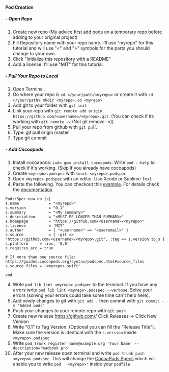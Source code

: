 #### Pod Creation

##### - Open Repo

1. Create [new repo](https://github.com/new) (My advice first add pods on a temporary repo before adding to your original project)
2. Fill Repository name with your repo name. I'll use "myrepo" for this tutorial and will use "<" and ">" symbols for the parts you should change to your own.
3. Click "Initialize this repository with a README"
5. Add a license. I'll use "MIT" for this tutorial.

##### - Pull Your Repo to Local

1. Open Terminal. 
2. Go where your repo is `cd </your/path/<myrepo>` or create it with `cd </your/path>`. `mkdir <myrepo>`. `cd <myrepo>`
3. Add git to your folder with `git init` 
4. Link your repo with `git remote add origin https://github.com/<username>/<myrepo>.git`. (You can check if its working with `git remote -v` (Not git remove -v))
5. Pull your repo from github with `git pull`
6. Type: git pull origin master
7. Type git commit

##### - Add Cocoapods

1. Install cocoapods: `sudo gem install cocoapods`. Write `pod --help` to check if it's working. (Skip if you already have cocoapods)
2. Create `<myrepo>.podspec` with `touch <myrepo>.podspec`
3. Open `<myrepo>.podspec` with an editor. Use Xcode or Sublime Text.
4. Paste the following. You can checkout this [example](https://github.com/thellimist/SwiftRandom/blob/master/SwiftRandom.podspec). For details check the [documentation](https://guides.cocoapods.org/syntax/podspec.html#specification)
  ```
  Pod::Spec.new do |s|
  s.name             = "<myrepo>"
  s.version          = "0.1"
  s.summary          = "<My summary>"
  s.description      = "<MUST BE LONGER THAN SUMMARY>"
  s.homepage         = "https://github.com/<username>/<myrepo>"
  s.license          = 'MIT'
  s.author           = { "<username>" => "<useremail>" }
  s.source           = { :git => "https://github.com/<username>/<myrepo>.git", :tag => s.version.to_s }
  s.platform     = :ios, '8.0'
  s.requires_arc = true
  
  # If more than one source file: https://guides.cocoapods.org/syntax/podspec.html#source_files
  s.source_files = '<myrepo>.swift' 
  
  end
  ```
4. Write `pod lib lint <myrepo>.podspec` to the terminal. If you have any errors write `pod lib lint <myrepo>.podspec --verbose`. Solve your errors (solving your errors could take some time can't help here). 
5. Add newly changes to git with `git add .` then commit with `git commit -m "Added pods"`
6. Push your changes to your remote repo with `git push`
7. Create new release https://github.com/<username>/<myrepo> Click Releases -> Click New Version
8. Write "0.1" to Tag Version. (Optional you can fill the "Release Title"). Make sure the version is identical with the `s.version` inside `<myrepo>.podspec`
9. Write `pod trunk register name@example.org 'Your Name' --description='macbook pro'`
10. After your new release open terminal and write `pod trunk push <myrepo>.podspec`. This will change the [CocoaPods Specs](https://github.com/CocoaPods/Specs) which will enable you to write `pod  '<myrepo>'` inside your `podfile`
